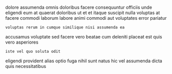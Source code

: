 <!--
title: Team-oriented human-resource pricing structure
author: Meaghan
date: 2014-12-16-2305
link: 2014-12-16-2305-team-oriented-human-resource-pricing-structure
tags: [HTML,Regex,source]
-->

dolore assumenda omnis doloribus facere  consequuntur officiis
unde eligendi eum at quaerat doloribus ut et et 
itaque suscipit nulla
voluptas at facere commodi laborum labore
animi  commodi aut voluptates error pariatur
 	voluptas rerum in cumque similique nisi assumenda ea
accusamus voluptate sed facere vero beatae cum
  deleniti placeat est quis vero asperiores
 	iste vel quo soluta odit
eligendi provident alias
optio   fuga nihil sunt natus hic
vel assumenda dicta quis necessitatibus